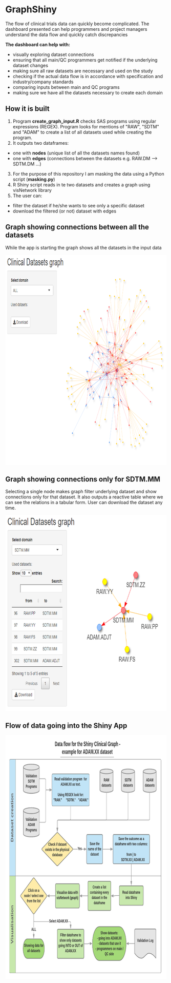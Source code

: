 # GraphShiny

The flow of clinical trials data can quickly become complicated. The dashboard presented can help programmers and project managers understand the data flow and quickly catch discrepancies

**The dashboard can help with:**
- visually exploring dataset connections  
- ensuring that all main/QC programmers get notified if the underlying dataset changes  
- making sure all raw datasets are necessary and used on the study  
- checking if the actual data flow is in accordance with specification and industry/company standards
- comparing inputs between main and QC programs  
- making sure we have all the datasets necessary to create each domain
  

## How it is built

1. Program **create_graph_input.R** checks SAS programs using regular expressions (REGEX). Program looks for mentions of "RAW", "SDTM" and "ADAM" to create a list of all datasets used while creating the program.   
2. It outputs two dataframes:  
 * one with **nodes** (unique list of all the datasets names found)  
 * one with **edges** (connections between the datasets e.g. RAW.DM --> SDTM.DM ...)  
 3. For the purpose of this repository I am masking the data using a Python script (**masking.py**)  
 4. R Shiny script reads in te two datasets and creates a graph using visNetwork library  
 5. The user can:
  * filter the dataset if he/she wants to see only a specific dataset
  * download the filtered (or not) dataset with edges  

## Graph showing connections between all the datasets

While the app is starting the graph shows all the datasets in the input data

<img  width="885" height="655" src="https://github.com/mbalcerzak/GraphShiny/blob/master/img/shiny_graph.png">

## Graph showing connections only for SDTM.MM

Selecting a single node makes graph filter underlying dataset and show connections only for that dataset. It also outputs a reactive table where we can see the relations in a tabular form. User can download the dataset any time.

<img  width="743" height="611" src="https://github.com/mbalcerzak/GraphShiny/blob/master/img/shiny_graph_mm.png">


## Flow of data going into the Shiny App

<img  width="920" height="760" src="https://github.com/mbalcerzak/GraphShiny/blob/master/img/data_flow.png">

